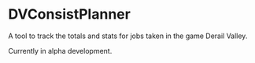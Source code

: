 # DVConsistPlanner

A tool to track the totals and stats for jobs taken in the game Derail Valley.

Currently in alpha development.
